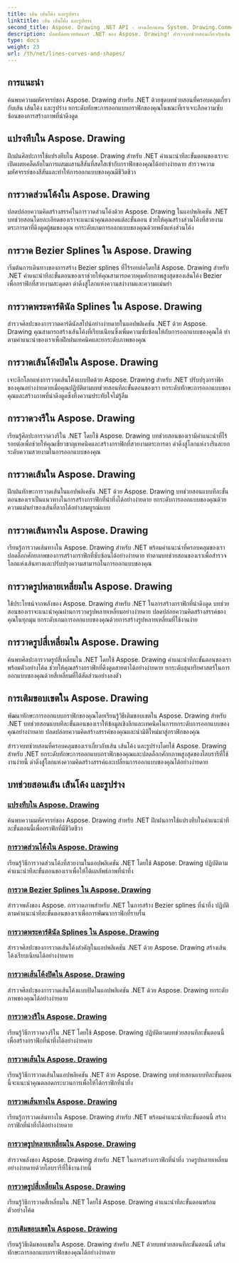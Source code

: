 ```yaml
---
title: เส้น เส้นโค้ง และรูปทรง
linktitle: เส้น เส้นโค้ง และรูปทรง
second_title: Aspose. Drawing .NET API - ทางเลือกแทน System. Drawing.Common
description: ปลดปล่อยเวทย์มนตร์ .NET ของ Aspose. Drawing! สำรวจบทช่วยสอนเกี่ยวกับเส้น เส้นโค้ง และรูปร่างสำหรับกราฟิกที่มีชีวิตชีวา—ใช้พู่กันทึบ ส่วนโค้ง เส้นโค้ง วงรี และสร้างสรรค์อื่นๆ ได้อย่างเชี่ยวชาญ
type: docs
weight: 23
url: /th/net/lines-curves-and-shapes/
---
```


## การแนะนำ

ค้นพบความมหัศจรรย์ของ Aspose. Drawing สำหรับ .NET ด้วยชุดบทช่วยสอนที่ครอบคลุมเกี่ยวกับเส้น เส้นโค้ง และรูปร่าง ยกระดับทักษะการออกแบบกราฟิกของคุณในขณะที่เราเจาะลึกความซับซ้อนของการสร้างภาพที่น่าดึงดูด

## แปรงทึบใน Aspose. Drawing
ฝึกฝนศิลปะการใช้แปรงทึบใน Aspose. Drawing สำหรับ .NET คำแนะนำทีละขั้นตอนของเราจะเปิดเผยเคล็ดลับในการผสมผสานสีสันที่สดใสเข้ากับกราฟิกของคุณได้อย่างง่ายดาย สำรวจความมหัศจรรย์ของสีสันและทำให้การออกแบบของคุณมีชีวิตชีวา

## การวาดส่วนโค้งใน Aspose. Drawing
ปลดปล่อยความคิดสร้างสรรค์ในการวาดส่วนโค้งด้วย Aspose. Drawing ในแอปพลิเคชัน .NET บทช่วยสอนโดยละเอียดของเราจะแนะนำคุณตลอดแต่ละขั้นตอน ช่วยให้คุณสร้างส่วนโค้งที่สวยงามตระการตาที่ดึงดูดผู้ชมของคุณ ยกระดับเกมการออกแบบของคุณด้วยพลังแห่งส่วนโค้ง

## การวาด Bezier Splines ใน Aspose. Drawing
เริ่มต้นการเดินทางของการสร้าง Bezier splines ที่ไร้รอยต่อโดยใช้ Aspose. Drawing สำหรับ .NET คำแนะนำทีละขั้นตอนของเราช่วยให้คุณสามารถควบคุมศักยภาพสูงสุดของเส้นโค้ง Bezier เพื่อกราฟิกที่สวยงามสะดุดตา ดำดิ่งสู่โลกแห่งความสง่างามและความแม่นยำ

## การวาดพระคาร์ดินัล Splines ใน Aspose. Drawing
สำรวจศิลปะของการวาดคาร์ดินัลสไปน์อย่างง่ายดายในแอปพลิเคชัน .NET ด้วย Aspose. Drawing คุณสามารถสร้างเส้นโค้งที่เรียบเนียนซึ่งเพิ่มความซับซ้อนให้กับการออกแบบของคุณได้ ทำตามคำแนะนำของเราเพื่อฝึกฝนเทคนิคและยกระดับภาพของคุณ

## การวาดเส้นโค้งปิดใน Aspose. Drawing
เจาะลึกโลกแห่งการวาดเส้นโค้งแบบปิดด้วย Aspose. Drawing สำหรับ .NET ปรับปรุงกราฟิกของคุณอย่างง่ายดายเมื่อคุณปฏิบัติตามบทช่วยสอนทีละขั้นตอนของเรา ยกระดับทักษะการออกแบบของคุณและสร้างภาพที่น่าดึงดูดซึ่งทิ้งความประทับใจไม่รู้ลืม

## การวาดวงรีใน Aspose. Drawing
เรียนรู้ศิลปะการวาดวงรีใน .NET โดยใช้ Aspose. Drawing บทช่วยสอนของเรามีคำแนะนำที่ไร้รอยต่อเพื่อช่วยให้คุณเชี่ยวชาญเทคนิคและสร้างกราฟิกที่สวยงามตระการตา ดำดิ่งสู่โลกแห่งวงรีและยกระดับความสวยงามในการออกแบบของคุณ

## การวาดเส้นใน Aspose. Drawing
ฝึกฝนทักษะการวาดเส้นในแอปพลิเคชัน .NET ด้วย Aspose. Drawing บทช่วยสอนแบบทีละขั้นตอนของเราเป็นแนวทางในการสร้างกราฟิกที่น่าทึ่งได้อย่างง่ายดาย ยกระดับการออกแบบของคุณด้วยความแม่นยำของเส้นที่ลากได้อย่างสมบูรณ์แบบ

## การวาดเส้นทางใน Aspose. Drawing
เรียนรู้การวาดเส้นทางใน Aspose. Drawing สำหรับ .NET พร้อมคำแนะนำที่ครอบคลุมของเรา ปลดล็อกศักยภาพของการสร้างกราฟิกที่ซับซ้อนได้อย่างง่ายดาย ทำตามบทช่วยสอนของเราเพื่อสำรวจโลกแห่งเส้นทางและปรับปรุงความสามารถในการออกแบบของคุณ

## การวาดรูปหลายเหลี่ยมใน Aspose. Drawing
ใช้ประโยชน์จากพลังของ Aspose. Drawing สำหรับ .NET ในการสร้างกราฟิกที่น่าดึงดูด บทช่วยสอนของเราจะแนะนำคุณผ่านการวาดรูปหลายเหลี่ยมอย่างง่ายดาย ปลดปล่อยความคิดสร้างสรรค์ของคุณในทุกมุม ยกระดับเกมการออกแบบของคุณด้วยการสร้างรูปหลายเหลี่ยมที่ใช้งานง่าย

## การวาดรูปสี่เหลี่ยมใน Aspose. Drawing
ค้นพบศิลปะการวาดรูปสี่เหลี่ยมใน .NET โดยใช้ Aspose. Drawing คำแนะนำทีละขั้นตอนของเราพร้อมตัวอย่างโค้ด ช่วยให้คุณสร้างกราฟิกที่ดึงดูดสายตาได้อย่างง่ายดาย ยกระดับสุนทรียศาสตร์ในการออกแบบของคุณด้วยสี่เหลี่ยมที่ได้สัดส่วนอย่างลงตัว

## การเติมขอบเขตใน Aspose. Drawing
พัฒนาทักษะการออกแบบกราฟิกของคุณโดยเรียนรู้วิธีเติมขอบเขตใน Aspose. Drawing สำหรับ .NET บทช่วยสอนแบบทีละขั้นตอนของเราให้ข้อมูลเชิงลึกและเทคนิคในการยกระดับการออกแบบของคุณอย่างง่ายดาย ปลดปล่อยความคิดสร้างสรรค์ของคุณและนำมิติใหม่มาสู่กราฟิกของคุณ

สำรวจบทช่วยสอนที่ครอบคลุมของเราเกี่ยวกับเส้น เส้นโค้ง และรูปร่างโดยใช้ Aspose. Drawing สำหรับ .NET ยกระดับทักษะการออกแบบกราฟิกของคุณและปลดล็อกศักยภาพสูงสุดของไลบรารีที่ใช้งานง่ายนี้ ดำดิ่งสู่โลกแห่งความคิดสร้างสรรค์และเปลี่ยนการออกแบบของคุณได้อย่างง่ายดาย
## บทช่วยสอนเส้น เส้นโค้ง และรูปร่าง
### [แปรงทึบใน Aspose. Drawing](./solid-brushes/)
ค้นพบความมหัศจรรย์ของ Aspose. Drawing สำหรับ .NET ฝึกฝนการใช้แปรงทึบในคำแนะนำทีละขั้นตอนนี้เพื่อกราฟิกที่มีชีวิตชีวา
### [การวาดส่วนโค้งใน Aspose. Drawing](./draw-arc/)
เรียนรู้วิธีการวาดส่วนโค้งที่สวยงามในแอปพลิเคชัน .NET โดยใช้ Aspose. Drawing ปฏิบัติตามคำแนะนำทีละขั้นตอนของเราเพื่อให้ได้ผลลัพธ์ภาพที่น่าทึ่ง
### [การวาด Bezier Splines ใน Aspose. Drawing](./draw-bezier-spline/)
สำรวจพลังของ Aspose. การวาดภาพสำหรับ .NET ในการสร้าง Bezier splines ที่น่าทึ่ง ปฏิบัติตามคำแนะนำทีละขั้นตอนของเราเพื่อการพัฒนากราฟิกที่ราบรื่น
### [การวาดพระคาร์ดินัล Splines ใน Aspose. Drawing](./draw-cardinal-spline/)
สำรวจศิลปะของการวาดเส้นโค้งสำคัญในแอปพลิเคชัน .NET ด้วย Aspose. Drawing สร้างเส้นโค้งเรียบเนียนได้อย่างง่ายดาย
### [การวาดเส้นโค้งปิดใน Aspose. Drawing](./draw-closed-curve/)
สำรวจศิลปะของการวาดเส้นโค้งแบบปิดในแอปพลิเคชัน .NET ด้วย Aspose. Drawing ยกระดับภาพของคุณได้อย่างง่ายดาย
### [การวาดวงรีใน Aspose. Drawing](./draw-ellipse/)
เรียนรู้วิธีการวาดวงรีใน .NET โดยใช้ Aspose. Drawing ปฏิบัติตามบทช่วยสอนทีละขั้นตอนนี้เพื่อสร้างกราฟิกที่น่าทึ่งได้อย่างง่ายดาย
### [การวาดเส้นใน Aspose. Drawing](./draw-lines/)
เรียนรู้วิธีการวาดเส้นในแอปพลิเคชัน .NET ด้วย Aspose. Drawing บทช่วยสอนแบบทีละขั้นตอนนี้จะแนะนำคุณตลอดกระบวนการเพื่อให้ได้กราฟิกที่น่าทึ่ง
### [การวาดเส้นทางใน Aspose. Drawing](./draw-path/)
เรียนรู้การวาดเส้นทางใน Aspose. Drawing สำหรับ .NET พร้อมคำแนะนำทีละขั้นตอนนี้ สร้างกราฟิกที่น่าทึ่งได้อย่างง่ายดาย
### [การวาดรูปหลายเหลี่ยมใน Aspose. Drawing](./draw-polygon/)
สำรวจพลังของ Aspose. Drawing สำหรับ .NET ในการสร้างกราฟิกที่น่าทึ่ง วาดรูปหลายเหลี่ยมอย่างง่ายดายด้วยไลบรารีที่ใช้งานง่ายนี้
### [การวาดรูปสี่เหลี่ยมใน Aspose. Drawing](./draw-rectangle/)
เรียนรู้วิธีการวาดสี่เหลี่ยมใน .NET โดยใช้ Aspose. Drawing คำแนะนำทีละขั้นตอนพร้อมตัวอย่างโค้ด
### [การเติมขอบเขตใน Aspose. Drawing](./fill-region/)
เรียนรู้วิธีเติมขอบเขตใน Aspose. Drawing สำหรับ .NET ด้วยบทช่วยสอนทีละขั้นตอนนี้ เสริมทักษะการออกแบบกราฟิกของคุณได้อย่างง่ายดาย